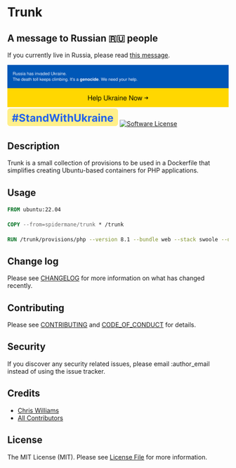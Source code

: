 # Trunk

## A message to Russian 🇷🇺 people

If you currently live in Russia, please read [this message][link:to-russia].

[![Stand With Ukraine][banner:support-ukraine]][link:support-ukraine]
[![Stand With Ukraine][badge:support-ukraine]][link:support-ukraine]
[![Software License][badge:license]][link:license]

## Description

Trunk is a small collection of provisions to be used in a Dockerfile that simplifies creating Ubuntu-based containers for PHP applications.

## Usage

```Dockerfile
FROM ubuntu:22.04

COPY --from=spidermane/trunk * /trunk

RUN /trunk/provisions/php --version 8.1 --bundle web --stack swoole --debug true

```

## Change log

Please see [CHANGELOG][link:changelog] for more information on what has changed recently.

## Contributing

Please see [CONTRIBUTING][link:contributing] and [CODE_OF_CONDUCT][link:code-of-conduct] for details.

## Security

If you discover any security related issues, please email :author_email instead of using the issue tracker.

## Credits

- [Chris Williams][link:author]
- [All Contributors][link:contributors]

## License

The MIT License (MIT). Please see [License File][link:license] for more information.

<!-- Links -->

[link:author]: https://github.com/spider-mane
[link:changelog]: CHANGELOG.md
[link:code-of-conduct]: CODE_OF_CONDUCT.md
[link:contributing]: CONTRIBUTING.md
[link:contributors]: ../../contributors
[link:license]: LICENSE.md

<!-- Badges -->

[badge:license]: https://img.shields.io/badge/license-MIT-brightgreen.svg

<!-- Support Ukraine -->

[badge:support-ukraine]: https://raw.githubusercontent.com/vshymanskyy/StandWithUkraine/main/badges/StandWithUkraine.svg
[banner:support-ukraine]: https://raw.githubusercontent.com/vshymanskyy/StandWithUkraine/main/banner2-direct.svg
[link:support-ukraine]: https://stand-with-ukraine.pp.ua
[link:to-russia]: https://github.com/vshymanskyy/StandWithUkraine/blob/main/docs/ToRussianPeople.md
